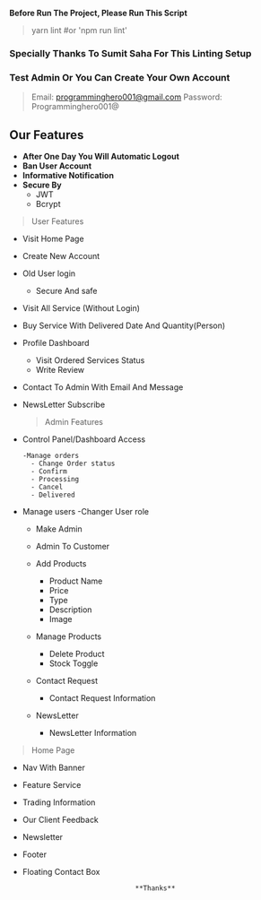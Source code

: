 **Before Run The Project, Please Run This Script**

> yarn lint #or 'npm run lint'

### Specially Thanks To **Sumit Saha** For This Linting Setup

### Test Admin Or You Can Create Your Own Account

> Email: programminghero001@gmail.com Password: Programminghero001@

## Our Features

- **After One Day You Will Automatic Logout**
- **Ban User Account**
- **Informative Notification**
- **Secure By**
  - JWT
  - Bcrypt

> User Features

- Visit Home Page
- Create New Account
- Old User login
  - Secure And safe
- Visit All Service (Without Login)
- Buy Service With Delivered Date And Quantity(Person)
- Profile Dashboard
  - Visit Ordered Services Status
  - Write Review
- Contact To Admin With Email And Message
- NewsLetter Subscribe

  > Admin Features

- Control Panel/Dashboard Access

      -Manage orders
        - Change Order status
        - Confirm
        - Processing
        - Cancel
        - Delivered

- Manage users
  -Changer User role

  - Make Admin
  - Admin To Customer

  - Add Products
    - Product Name
    - Price
    - Type
    - Description
    - Image
  - Manage Products
    - Delete Product
    - Stock Toggle
  - Contact Request
    - Contact Request Information
  - NewsLetter
    - NewsLetter Information

> Home Page

- Nav With Banner
- Feature Service
- Trading Information
- Our Client Feedback
- Newsletter
- Footer
- Floating Contact Box

                                  **Thanks**
